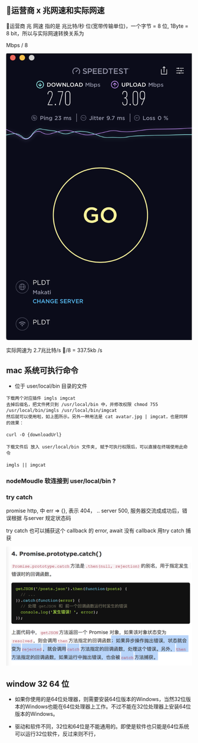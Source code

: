

## 运营商 x 兆网速和实际网速

运营商 兆 网速 指的是 兆比特/秒 位(宽带传输单位)，一个字节 = 8 位, 1Byte = 8 bit，所以与实际网速转换关系为

Mbps / 8

![mbgp](imgs/mbps.png)


实际网速为 2.7兆比特/s /8 = 337.5kb /s


## mac 系统可执行命令

- 位于 user/local/bin 目录的文件

```
下载两个对应插件 imgls imgcat
去掉后缀名，把文件拷贝到 /usr/local/bin 中，并修改权限 chmod 755 /usr/local/bin/imgls /usr/local/bin/imgcat
然后就可以使用啦，如上图所示。另外一种用法是 cat avatar.jpg | imgcat，也是同样的效果：

curl -O {downloadUrl}

下载文件后 放入 user/local/bin 文件夹, 赋予可执行权限后，可以直接在终端使用此命令

imgls || imgcat
```

### nodeMoudle 软连接到 user/local/bin ?


### try catch

promise http, 中 err => {}, 表示 404， .. server 500, 服务器交流成成功后，错误根据 与server 规定状态码

try catch 也可以捕获这个 callback 的 error, await 没有 callback 用try catch 捕获

![promise](imgs/promise.png)


## window 32 64 位

- 如果你使用的是64位处理器，则需要安装64位版本的Windows，当然32位版本的Windows也能在64位处理器上工作。不过不能在32位处理器上安装64位版本的Windows。

- 驱动和软件不同，32位和64位是不能通用的。即使是软件也只能是64位系统可以运行32位软件，反过来则不行，
